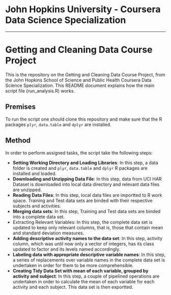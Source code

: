 # John Hopkins University - Coursera Data Science Specialization
***
# Getting and Cleaning Data Course Project

This is the repository on the Getting and Cleaning Data Course Project, from the John Hopkins School of Science and Public Health Coursera Data Science Specialization.
This README document explains how the main script file (run_analysis.R) works.

## Premises
To run the script one should clone this repository and make sure that the R packages `plyr`, `data.table` and `dplyr` are installed.

## Method
In order to perform assigned tasks, the script take the following steps:

- **Setting Working Directory and Loading Libraries**: In this step, a data folder is created and `plyr`, `data.table` and `dplyr` R packages are installed and loaded.
- **Downloading and Unzipping Data File**: In this step, data from UCI HAR Dataset is downloaded into local data directory and relevant data files are unzipped.
- **Reading Data Files**: In this step, local data files are importted to R work space. Training and Test data sets are binded with their respective subjects and activities.
- **Merging data sets**: In this step, Training and Test data sets are binded into a complete data set.
- Extracting Relevant Variables: In this step, the complete data set is updated to keep only relevant columns, that is, those that contain mean and standard deviation measures.
- **Adding descriptive activity names to the data set**: In this step, activity column, which was until now only a vector of integers, has its class updated to factor and its levels named accordingly.
- **Labeling data with appropriate descriptive variable names**: In this step, a series of replacements over variable names in the complete data set is undertaken in order for them to be more comprehensible.
- **Creating Tidy Data Set with mean of each variable, grouped by activity and subject**: In this step, a couple of pipelined operations are undertaken in order to  calculate the mean of each variable for each activity and each subject. This data set is then exportted.

